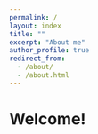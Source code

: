 ```yaml
---
permalink: /
layout: index
title: ""
excerpt: "About me"
author_profile: true
redirect_from: 
  - /about/
  - /about.html
---
```


Welcome!
======